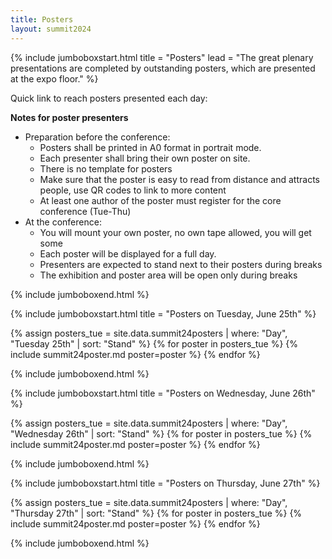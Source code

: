 ```yaml
---
title: Posters
layout: summit2024
---
```


{% include jumboboxstart.html 
    title = "Posters"
    lead = "The great plenary presentations are completed by outstanding posters, which are presented at the expo floor."
%}

Quick link to reach posters presented each day:

**Notes for poster presenters**

 - Preparation before the conference:
   - Posters shall be printed in A0 format in portrait mode.
   - Each presenter shall bring their own poster on site.
   - There is no template for posters
   - Make sure that the poster is easy to read from distance and attracts people, use QR codes to link to more content
   - At least one author of the poster must register for the core conference (Tue-Thu)
 - At the conference:
   - You will mount your own poster, no own tape allowed, you will get some
   - Each poster will be displayed for a full day.
   - Presenters are expected to stand next to their posters during breaks
   - The exhibition and poster area will be open only during breaks

{% include jumboboxend.html %}

{% include jumboboxstart.html 
    title = "Posters on Tuesday, June 25th"
%}

{% assign posters_tue = site.data.summit24posters | where: "Day", "Tuesday 25th" | sort: "Stand" %}
{% for poster in posters_tue %}
{% include summit24poster.md poster=poster %}
{% endfor %}

{% include jumboboxend.html %}

{% include jumboboxstart.html 
    title = "Posters on Wednesday, June 26th"
%}

{% assign posters_tue = site.data.summit24posters | where: "Day", "Wednesday 26th" | sort: "Stand" %}
{% for poster in posters_tue %}
{% include summit24poster.md poster=poster %}
{% endfor %}

{% include jumboboxend.html %}

{% include jumboboxstart.html 
    title = "Posters on Thursday, June 27th"
%}

{% assign posters_tue = site.data.summit24posters | where: "Day", "Thursday 27th" | sort: "Stand" %}
{% for poster in posters_tue %}
{% include summit24poster.md poster=poster %}
{% endfor %}

{% include jumboboxend.html %}
